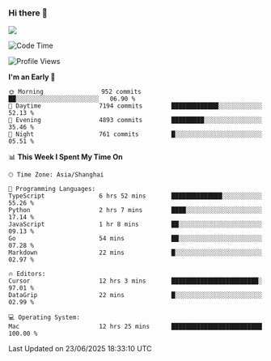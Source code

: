 ### Hi there 👋

<!--
**JJAYCHEN1e/jjaychen1e** is a ✨ _special_ ✨ repository because its `README.md` (this file) appears on your GitHub profile.

Here are some ideas to get you started:

- 🔭 I’m currently working on ...
- 🌱 I’m currently learning ...
- 👯 I’m looking to collaborate on ...
- 🤔 I’m looking for help with ...
- 💬 Ask me about ...
- 📫 How to reach me: ...
- 😄 Pronouns: ...
- ⚡ Fun fact: ...
-->

[![](https://github-readme-stats.vercel.app/api?username=jjaychen1e&show_icons=true)](https://github.com/jjaychen1e/github-readme-stats?count_private=true)

<!--START_SECTION:waka-->
![Code Time](http://img.shields.io/badge/Code%20Time-2%2C068%20hrs%2028%20mins-blue)

![Profile Views](http://img.shields.io/badge/Profile%20Views-1-blue)

**I'm an Early 🐤** 

```text
🌞 Morning                952 commits         ██░░░░░░░░░░░░░░░░░░░░░░░   06.90 % 
🌆 Daytime                7194 commits        █████████████░░░░░░░░░░░░   52.13 % 
🌃 Evening                4893 commits        █████████░░░░░░░░░░░░░░░░   35.46 % 
🌙 Night                  761 commits         █░░░░░░░░░░░░░░░░░░░░░░░░   05.51 % 
```


📊 **This Week I Spent My Time On** 

```text
🕑︎ Time Zone: Asia/Shanghai

💬 Programming Languages: 
TypeScript               6 hrs 52 mins       ██████████████░░░░░░░░░░░   55.26 % 
Python                   2 hrs 7 mins        ████░░░░░░░░░░░░░░░░░░░░░   17.14 % 
JavaScript               1 hr 8 mins         ██░░░░░░░░░░░░░░░░░░░░░░░   09.13 % 
Go                       54 mins             ██░░░░░░░░░░░░░░░░░░░░░░░   07.28 % 
Markdown                 22 mins             █░░░░░░░░░░░░░░░░░░░░░░░░   02.97 % 

🔥 Editors: 
Cursor                   12 hrs 3 mins       ████████████████████████░   97.01 % 
DataGrip                 22 mins             █░░░░░░░░░░░░░░░░░░░░░░░░   02.99 % 

💻 Operating System: 
Mac                      12 hrs 25 mins      █████████████████████████   100.00 % 
```


 Last Updated on 23/06/2025 18:33:10 UTC
<!--END_SECTION:waka-->
